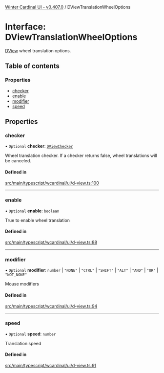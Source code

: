 [Winter Cardinal UI - v0.407.0](../index.md) / DViewTranslationWheelOptions

# Interface: DViewTranslationWheelOptions

[DView](DView.md) wheel translation options.

## Table of contents

### Properties

- [checker](DViewTranslationWheelOptions.md#checker)
- [enable](DViewTranslationWheelOptions.md#enable)
- [modifier](DViewTranslationWheelOptions.md#modifier)
- [speed](DViewTranslationWheelOptions.md#speed)

## Properties

### checker

• `Optional` **checker**: [`DViewChecker`](../index.md#dviewchecker)

Wheel translation checker.
If a checker returns false, wheel translations will be canceled.

#### Defined in

[src/main/typescript/wcardinal/ui/d-view.ts:100](https://github.com/winter-cardinal/winter-cardinal-ui/blob/v0.407.0/src/main/typescript/wcardinal/ui/d-view.ts#L100)

___

### enable

• `Optional` **enable**: `boolean`

True to enable wheel translation

#### Defined in

[src/main/typescript/wcardinal/ui/d-view.ts:88](https://github.com/winter-cardinal/winter-cardinal-ui/blob/v0.407.0/src/main/typescript/wcardinal/ui/d-view.ts#L88)

___

### modifier

• `Optional` **modifier**: `number` \| ``"NONE"`` \| ``"CTRL"`` \| ``"SHIFT"`` \| ``"ALT"`` \| ``"AND"`` \| ``"OR"`` \| ``"NOT_NONE"``

Mouse modifiers

#### Defined in

[src/main/typescript/wcardinal/ui/d-view.ts:94](https://github.com/winter-cardinal/winter-cardinal-ui/blob/v0.407.0/src/main/typescript/wcardinal/ui/d-view.ts#L94)

___

### speed

• `Optional` **speed**: `number`

Translation speed

#### Defined in

[src/main/typescript/wcardinal/ui/d-view.ts:91](https://github.com/winter-cardinal/winter-cardinal-ui/blob/v0.407.0/src/main/typescript/wcardinal/ui/d-view.ts#L91)

